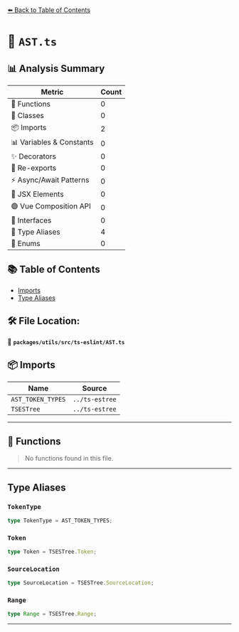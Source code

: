 [⬅️ Back to Table of Contents](../../../../index.md)

# 📄 `AST.ts`

## 📊 Analysis Summary

| Metric | Count |
|--------|-------|
| 🔧 Functions | 0 |
| 🧱 Classes | 0 |
| 📦 Imports | 2 |
| 📊 Variables & Constants | 0 |
| ✨ Decorators | 0 |
| 🔄 Re-exports | 0 |
| ⚡ Async/Await Patterns | 0 |
| 💠 JSX Elements | 0 |
| 🟢 Vue Composition API | 0 |
| 📐 Interfaces | 0 |
| 📑 Type Aliases | 4 |
| 🎯 Enums | 0 |

## 📚 Table of Contents

- [Imports](#imports)
- [Type Aliases](#type-aliases)

## 🛠️ File Location:
📂 **`packages/utils/src/ts-eslint/AST.ts`**

## 📦 Imports

| Name | Source |
|------|--------|
| `AST_TOKEN_TYPES` | `../ts-estree` |
| `TSESTree` | `../ts-estree` |


---

## 🔧 Functions

> No functions found in this file.


---

## Type Aliases

### `TokenType`

```ts
type TokenType = AST_TOKEN_TYPES;
```

### `Token`

```ts
type Token = TSESTree.Token;
```

### `SourceLocation`

```ts
type SourceLocation = TSESTree.SourceLocation;
```

### `Range`

```ts
type Range = TSESTree.Range;
```


---